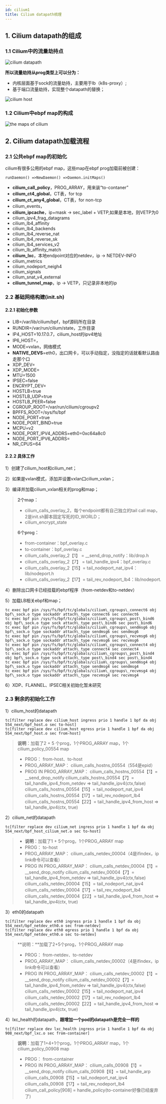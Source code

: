 ```yaml
---
id: cilium1
title: Cilium datapath梳理
---
```


## 1. Cilium datapath的组成

### 1.1 Cilium中的流量劫持点

![cilium datapath](./images/1614297388691.png)

**所以流量劫持从prog类型上可以分为：**

* 内核层面基于sock的流量劫持，主要用于lb（k8s-proxy）;
* 基于端口流量劫持，实现整个datapath的替换；

![cilium host](./images/1614297440408.png)

### 1.2 Cilium中ebpf map的构成

![the maps of cilium](./images/1614297479000.png)

## 2. Cilium datapath加载流程

### 2.1 公共ebpf map的初始化

cilium有很多公用的ebpf map，这些map在ebpf prog加载前被创建：

```
runDaemon() =>NewDaemon() =>Daemon.initMaps()
```

* **cilium\_call\_policy**，PROG\_ARRAY，用来装“to-contaner”
* **cilium\_ct4\_global**，CT表，for tcp
* **cilium\_ct\_any4\_global**，CT表，for non-tcp
* cilium\_events，
* **cilium\_ipcache**，ip+mask -> sec\_label + VETP,如果是本地，则VETP为0
* cilium\_ipv4\_frag\_datagrams
* cilium\_lb4\_affinity
* cilium\_lb4\_backends
* cilium\_lb4\_reverse\_nat
* cilium\_lb4\_reverse\_sk
* cilium\_lb4\_services\_v2
* cilium\_lb\_affinity\_match
* **cilium\_lxc**，本地endpoint对应的netdev，ip -> NETDEV-INFO
* cilium\_metrics
* cilium\_nodeport\_neigh4
* cilium\_signals
* cilium\_snat\_v4\_external
* **cilium\_tunnel\_map**，ip -> VETP，只记录非本地的ip

### 2.2 基础网络构建(init.sh)

#### 2.2.1 初始化参数

* LIB=/var/lib/cilium/bpf，bpf源码所在目录
* RUNDIR=/var/run/cilium/state，工作目录
* IP4\_HOST=10.17.0.7，cilium\_host的ipv4地址
* IP6\_HOST=<nil>，
* MODE=vxlan，网络模式
* **NATIVE\_DEVS**\=eth0，出口网卡，可以手动指定，没指定的话就看默认路由走那个口
* XDP\_DEV=<nil>
* XDP\_MODE=<nil>
* MTU=1500
* IPSEC=false
* ENCRYPT\_DEV=<nil>
* HOSTLB=true
* HOSTLB\_UDP=true
* HOSTLB\_PEER=false
* CGROUP\_ROOT=/var/run/cilium/cgroupv2
* BPFFS\_ROOT=/sys/fs/bpf
* NODE\_PORT=true
* NODE\_PORT\_BIND=true
* MCPU=v2
* NODE\_PORT\_IPV4\_ADDRS=eth0=0xc64a8c0
* NODE\_PORT\_IPV6\_ADDRS=<nil>
* NR\_CPUS=64

#### 2.2.2 具体工作

1）创建了cilium\_host和cilium\_net；

2）如果是vxlan模式，添加并设置vxlan口cilium\_vxlan；

3）编译并加载cilium\_vxlan相关的prog和map；

> **2个map：**
> 
> * cilium\_calls\_overlay\_2，每个endpoint都有自己独立的tail call map，2是init.sh脚本固定写死的ID\_WORLD；
> * cilium\_encrypt\_state
> 
> **6个prog：**
> 
> * from-container：bpf\_overlay.c
> * to-container：bpf\_overlay.c
> * cilium\_calls\_overlay\_2【1】 = \_\_send\_drop\_notify：lib/drop.h
> * cilium\_calls\_overlay\_2【7】 = tail\_handle\_ipv4：bpf\_overlay.c
> * cilium\_calls\_overlay\_2【15】= tail\_nodeport\_nat\_ipv4：lib/nodeport.h
> * cilium\_calls\_overlay\_2【17】= tail\_rev\_nodeport\_lb4：lib/nodeport.

4）删除出口网卡已经挂载的ebpf程序（from-netdev和to-netdev）

5）加载LB相关ebpf和map；

``` load prog and map
tc exec bpf pin /sys/fs/bpf/tc/globals/cilium\_cgroups\_connect6 obj bpf\_sock.o type sockaddr attach\_type connect6 sec connect6
tc exec bpf pin /sys/fs/bpf/tc/globals/cilium\_cgroups\_post\_bind6 obj bpf\_sock.o type sock attach\_type post\_bind6 sec post\_bind6
tc exec bpf pin /sys/fs/bpf/tc/globals/cilium\_cgroups\_sendmsg6 obj bpf\_sock.o type sockaddr attach\_type sendmsg6 sec sendmsg6
tc exec bpf pin /sys/fs/bpf/tc/globals/cilium\_cgroups\_recvmsg6 obj bpf\_sock.o type sockaddr attach\_type recvmsg6 sec recvmsg6
tc exec bpf pin /sys/fs/bpf/tc/globals/cilium\_cgroups\_connect4 obj bpf\_sock.o type sockaddr attach\_type connect4 sec connect4
tc exec bpf pin /sys/fs/bpf/tc/globals/cilium\_cgroups\_post\_bind4 obj bpf\_sock.o type sock attach\_type post\_bind4 sec post\_bind4
tc exec bpf pin /sys/fs/bpf/tc/globals/cilium\_cgroups\_sendmsg4 obj bpf\_sock.o type sockaddr attach\_type sendmsg4 sec sendmsg4
tc exec bpf pin /sys/fs/bpf/tc/globals/cilium\_cgroups\_recvmsg4 obj bpf\_sock.o type sockaddr attach\_type recvmsg4 sec recvmsg4
```

6）XDP、FLANNEL、IPSEC相关初始化暂未研究

### 2.3 剩余的初始化工作

1）cilium\_host的datapath

```
tc[filter replace dev cilium_host ingress prio 1 handle 1 bpf da obj 554_next/bpf_host.o sec to-host]
tc[filter replace dev cilium_host egress prio 1 handle 1 bpf da obj 554_next/bpf_host.o sec from-host]
```

> **说明**：加载了2 + 5 个prog，1个PROG\_ARRAY map，1个cilium\_policy\_00554 map
> 
>  - PROG：
>  from-host、to-host
>  - PROG_ARRAY_MAP：
>  cilium\_calls\_hostns\_00554（554是epid）
>  - PROG IN PROG_ARRAY_MAP：
>  cilium\_calls\_hostns\_00554【1】= \_\_send\_drop\_notify
>  cilium\_calls\_hostns\_00554【7】=  tail\_handle\_ipv4\_from\_netdev => tail\_handle\_ipv4(ctx,false)
>  cilium\_calls\_hostns\_00554【15】= tail\_nodeport\_nat\_ipv4
>  cilium\_calls\_hostns\_00554【17】= tail\_rev\_nodeport\_lb4
>  cilium\_calls\_hostns\_00554【22】= tail\_handle\_ipv4\_from\_host => tail\_handle\_ipv4(ctx, true)

2）cilium\_net的datapath

```
tc[filter replace dev cilium_net ingress prio 1 handle 1 bpf da obj 554_next/bpf_host_cilium_net.o sec to-host]
```

>  - **说明**：加载了1 + 5个prog，1个PROG\_ARRAY map
>  - PROG：
>  to-host
>  - PROG_ARRAY_MAP：
>  cilium\_calls\_netdev\_00004（4是ifindex，ip link命令可以查看）
>  - PROG IN PROG_ARRAY_MAP：
>  cilium\_calls\_netdev\_00004【1】= \_\_send\_drop\_notify
>  cilium\_calls\_netdev\_00004【7】=  tail\_handle\_ipv4\_from\_netdev => tail\_handle\_ipv4(ctx,false)
>  cilium\_calls\_netdev\_00004【15】= tail\_nodeport\_nat\_ipv4
>  cilium\_calls\_netdev\_00004【17】= tail\_rev\_nodeport\_lb4
>  cilium\_calls\_netdev\_00004【22】= tail\_handle\_ipv4\_from\_host => tail\_handle\_ipv4(ctx, true)

3）eth0的datapath

```
tc[filter replace dev eth0 ingress prio 1 handle 1 bpf da obj 554_next/bpf_netdev_eth0.o sec from-netdev]
tc[filter replace dev eth0 egress prio 1 handle 1 bpf da obj 554_next/bpf_netdev_eth0.o sec to-netdev]
```

> \*\*说明：\*\*加载了2+5个prog，1个PROG\_ARRAY map
> 
>  - PROG：
>  from-netdev、to-netdev
>  - PROG_ARRAY_MAP：
>  cilium\_calls\_netdev\_00002（4是ifindex，ip link命令可以查看）
>  - PROG IN PROG_ARRAY_MAP：
>  cilium\_calls\_netdev\_00002【1】= \_\_send\_drop\_notify
>  cilium\_calls\_netdev\_00002【7】=  tail\_handle\_ipv4\_from\_netdev => tail\_handle\_ipv4(ctx,false)
>  cilium\_calls\_netdev\_00002【15】= tail\_nodeport\_nat\_ipv4
>  cilium\_calls\_netdev\_00002【17】= tail\_rev\_nodeport\_lb4
>  cilium\_calls\_netdev\_00002【22】= tail\_handle\_ipv4\_from\_host => tail\_handle\_ipv4(ctx, true)

4）lxc\_health的datapath，**跟增加一个pod的datapath是完全一样的**

```
tc[filter replace dev lxc_health ingress prio 1 handle 1 bpf da obj 908_next/bpf_lxc.o sec from-container]
```

> **说明**：加载了1+4+1个prog，1个PROG\_ARRAY map，1个cilium\_policy\_00908 map
> 
>  - PROG：
>  from-container
>  - PROG IN PROG_ARRAY_MAP：
>  cilium\_calls\_00908【1】=  \_\_send\_drop\_notify
>  cilium\_calls\_00908【6】= tail\_handle\_arp
>  cilium\_calls\_00908【15】= tail\_nodeport\_nat\_ipv4
>  cilium\_calls\_00908【17】= tail\_rev\_nodeport\_lb4
>  cilium\_call\_policy\[908\] = handle\_policy(to-container好像已经废弃了)